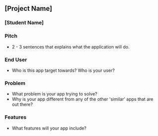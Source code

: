 ## [Project Name]

### [Student Name]

### Pitch
* 2 - 3 sentences that explains what the application will do.

### End User
* Who is this app target towards? Who is your user?

### Problem
* What problem is your app trying to solve? 
* Why is your app different from any of the other 'similar' apps that are out there?

### Features
* What features will your app include?
